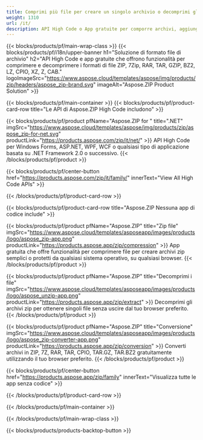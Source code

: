 ```yaml
---
title: Comprimi più file per creare un singolo archivio o decomprimi gli archivi 
weight: 1310
url: /it/
description: API High Code o App gratuite per comporre archivi, aggiungere voci o eliminare voci da archivi esistenti. Crittografa utilizzando ZipCrypto o AES128, 192 e AES256.
---
```


{{< blocks/products/pf/main-wrap-class >}}
{{< blocks/products/pf/i18n/upper-banner h1="Soluzione di formato file di archivio" h2="API High Code e app gratuite che offrono funzionalità per comprimere e decomprimere i formati di file ZIP, 7Zip, RAR, TAR, GZIP, BZ2, LZ, CPIO, XZ, Z, CAB." logoImageSrc="https://www.aspose.cloud/templates/aspose/img/products/zip/headers/aspose_zip-brand.svg" imageAlt="Aspose.ZIP Product Solution" >}}

{{< blocks/products/pf/main-container >}}
{{< blocks/products/pf/product-card-row title="Le API di Aspose.ZIP High Code includono" >}}

{{< blocks/products/pf/product pfName="Aspose.ZIP for " title=".NET" imgSrc="https://www.aspose.cloud/templates/aspose/img/products/zip/aspose_zip-for-net.svg" productLink="https://products.aspose.com/zip/it/net/" >}}
API High Code per Windows Forms, ASP.NET, WPF, WCF o qualsiasi tipo di applicazione basata su .NET Framework 2.0 o successivo.
{{< /blocks/products/pf/product >}}

{{< blocks/products/pf/center-button href="https://products.aspose.com/zip/it/family/" innerText="View All High Code APIs" >}}

{{< /blocks/products/pf/product-card-row >}}

{{< blocks/products/pf/product-card-row title="Aspose.ZIP Nessuna app di codice include" >}}

{{< blocks/products/pf/product pfName="Aspose.ZIP" title="Zip file" imgSrc="https://www.aspose.cloud/templates/asposeapp/images/products/logo/aspose_zip-app.png" productLink="https://products.aspose.app/zip/compression" >}}
App gratuita che offre funzionalità per comprimere file per creare archivi zip semplici o protetti da qualsiasi sistema operativo, su qualsiasi browser.
{{< /blocks/products/pf/product >}}

{{< blocks/products/pf/product pfName="Aspose.ZIP" title="Decomprimi i file" imgSrc="https://www.aspose.cloud/templates/asposeapp/images/products/logo/aspose_unzip-app.png" productLink="https://products.aspose.app/zip/extract" >}}
Decomprimi gli archivi zip per ottenere singoli file senza uscire dal tuo browser preferito.
{{< /blocks/products/pf/product >}}

{{< blocks/products/pf/product pfName="Aspose.ZIP" title="Conversione" imgSrc="https://www.aspose.cloud/templates/asposeapp/images/products/logo/aspose_zip-converter-app.png" productLink="https://products.aspose.app/zip/conversion" >}}
Converti archivi in ZIP, 7Z, RAR, TAR, CPIO, TAR.GZ, TAR.BZ2 gratuitamente utilizzando il tuo browser preferito. 
{{< /blocks/products/pf/product >}}

{{< blocks/products/pf/center-button href="https://products.aspose.app/zip/family" innerText="Visualizza tutte le app senza codice" >}}

{{< /blocks/products/pf/product-card-row >}}

{{< /blocks/products/pf/main-container >}}


{{< /blocks/products/pf/main-wrap-class >}}

{{< blocks/products/products-backtop-button >}}